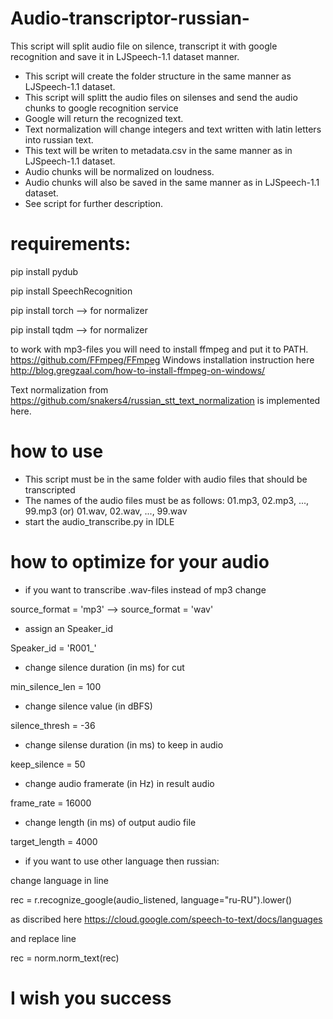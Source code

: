 # Audio-transcriptor-russian-
This script will split audio file on silence, transcript it with google recognition and save it in LJSpeech-1.1 dataset manner.
- This script will create the folder structure in the same manner as LJSpeech-1.1 dataset.
- This script will splitt the audio files on silenses and send the audio chunks to google recognition service
- Google will return the recognized text.
- Text normalization will change integers and text written with latin letters into russian text. 
- This text will be writen to metadata.csv in the same manner as in LJSpeech-1.1 dataset.
- Audio chunks will be normalized on loudness.
- Audio chunks will also be saved in the same manner as in LJSpeech-1.1 dataset.
- See script for further description.

# requirements:
pip install pydub

pip install SpeechRecognition

pip install torch --> for normalizer

pip install tqdm --> for normalizer

to work with mp3-files you will need to install ffmpeg and put it to PATH. https://github.com/FFmpeg/FFmpeg Windows installation instruction here http://blog.gregzaal.com/how-to-install-ffmpeg-on-windows/

Text normalization from https://github.com/snakers4/russian_stt_text_normalization is implemented here. 

# how to use
- This script must be in the same folder with audio files that should be transcripted
- The names of the audio files must be as follows: 01.mp3, 02.mp3, ..., 99.mp3 (or) 01.wav, 02.wav, ..., 99.wav
- start the audio_transcribe.py in IDLE 

# how to optimize for your audio
- if you want to transcribe .wav-files instead of mp3 change

source_format = 'mp3' --> source_format = 'wav'

- assign an Speaker_id

Speaker_id = 'R001_'

- change silence duration (in ms) for cut

min_silence_len = 100

- change silence value (in dBFS)

silence_thresh = -36

- change silense duration (in ms) to keep in audio

keep_silence = 50

- change audio framerate (in Hz) in result audio

frame_rate = 16000

- change length (in ms) of output audio file

target_length = 4000

- if you want to use other language then russian:

change language in line

rec = r.recognize_google(audio_listened, language="ru-RU").lower() 

as discribed here https://cloud.google.com/speech-to-text/docs/languages

and replace line

rec = norm.norm_text(rec)


# I wish you success
